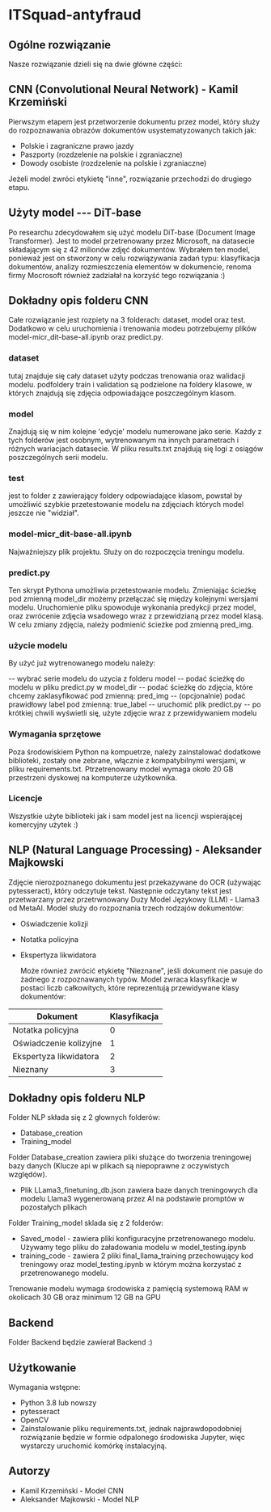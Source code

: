 # ITSquad-antyfraud
## Ogólne rozwiązanie
Nasze rozwiązanie dzieli się na dwie główne części:

## CNN (Convolutional Neural Network) - Kamil Krzemiński
Pierwszym etapem jest przetworzenie dokumentu przez model, który służy do rozpoznawania obrazów dokumentów usystematyzowanych takich jak:

- Polskie i zagraniczne prawo jazdy
- Paszporty (rozdzelenie na polskie i zgraniaczne)
- Dowody osobiste (rozdzelenie na polskie i zgraniaczne)

Jeżeli model zwróci etykietę "inne", rozwiązanie przechodzi do drugiego etapu.
## Użyty model --- DiT-base

Po researchu zdecydowałem się użyć modelu DiT-base (Document Image Transformer). Jest to model przetrenowany przez Microsoft, na datasecie składającym się z 42 milionów zdjęć dokumentów. Wybrałem ten model, ponieważ jest on stworzony w celu rozwiązywania zadań typu: klasyfikacja dokumentów, analizy rozmieszczenia elementów w dokumencie, renoma firmy Mocrosoft również zadziałał na korzyść tego rozwiązania :)
## Dokładny opis folderu CNN

Całe rozwiązanie jest rozpiety na 3 folderach: dataset, model oraz test. Dodatkowo w celu uruchomienia i trenowania modeu potrzebujemy plików model-micr_dit-base-all.ipynb oraz predict.py. 

### dataset
tutaj znajduje się cały dataset użyty podczas trenowania oraz walidacji modelu. podfoldery train i validation są podzielone na foldery klasowe, w których znajdują się zdjęcia odpowiadające poszczególnym klasom.

### model
Znajdują się w nim kolejne 'edycje' modelu numerowane jako serie. Każdy z tych folderów jest osobnym, wytrenowanym na innych parametrach i różnych wariacjach datasecie. 
W pliku results.txt znajdują się logi z osiągów poszczególnych serii modelu.

### test
jest to folder z zawierający foldery odpowiadające klasom, powstał by umożliwić szybkie przetestowanie modelu na zdjęciach których model jeszcze nie "widział".

### model-micr_dit-base-all.ipynb

Najważniejszy plik projektu. Służy on do rozpoczęcia treningu modelu.

### predict.py
Ten skrypt Pythona umożliwia przetestowanie modelu. Zmieniając ścieżkę pod zmienną model_dir możemy przełączać się między kolejnymi wersjami modelu. Uruchomienie pliku spowoduje wykonania predykcji przez model, oraz zwrócenie zdjęcia wsadowego wraz z przewidzianą przez model klasą. W celu zmiany zdjęcia, należy podmienić ścieżke pod zmienną pred_img. 

### użycie modelu

By użyć już wytrenowanego modelu należy:

-- wybrać serie modelu do uzycia z folderu model
-- podać ścieżkę do modelu w pliku predict.py w model_dir
-- podać ścieżkę do zdjęcia, które chcemy zaklasyfikować pod zmienną: pred_img
-- (opcjonalnie) podać prawidłowy label pod zmienną: true_label
-- uruchomić plik predict.py 
-- po krótkiej chwili wyświetli się, użyte zdjęcie wraz z przewidywaniem modelu

### Wymagania sprzętowe
Poza środowiskiem Python na kompuetrze,  należy zainstalować dodatkowe biblioteki, zostały one zebrane, włącznie z kompatybilnymi wersjami, w pliku requirements.txt. Ptrzetrenowany model wymaga około 20 GB przestrzeni dyskowej na komputerze użytkownika.

### Licencje

Wszystkie użyte biblioteki jak i sam model jest na licencji wspierającej komercyjny użytek :)

## NLP (Natural Language Processing) - Aleksander Majkowski
Zdjęcie nierozpoznanego dokumentu jest przekazywane do OCR (używając pytesseract), który odczytuje tekst. Następnie odczytany tekst jest przetwarzany przez przetrwnowany Duży Model Językowy (LLM) - Llama3 od MetaAI. Model służy do rozpoznania trzech rodzajów dokumentów:

- Oświadczenie kolizji
- Notatka policyjna
- Ekspertyza likwidatora
  
  Może również zwrócić etykietę "Nieznane", jeśli dokument nie pasuje do żadnego z rozpoznawanych typów. Model zwraca klasyfikacje w postaci liczb całkowitych, które reprezentują przewidywane klasy dokumentów:

| Dokument                 | Klasyfikacja |
|--------------------------|--------------|
| Notatka policyjna        | 0            |
| Oświadczenie kolizyjne   | 1            |
| Ekspertyza likwidatora   | 2            |
| Nieznany                 | 3            |

## Dokładny opis folderu NLP

Folder NLP składa się z 2 głownych folderów:
- Database_creation
- Training_model

Folder Database_creation zawiera pliki służące do tworzenia treningowej bazy danych (Klucze api w plikach są niepoprawne z oczywistych względów). 
- Plik LLama3_finetuning_db.json zawiera baze danych treningowych dla modelu Llama3 wygenerowaną przez AI na podstawie promptów w pozostałych plikach

Folder Training_model sklada się z 2 folderów:
- Saved_model - zawiera pliki konfiguracyjne przetrenowanego modelu. Używamy tego pliku do załadowania modelu w model_testing.ipynb
- training_code - zawiera 2 pliki final_llama_training przechowujący kod treningowy oraz model_testing.ipynb w którym można korzystać z przetrenowanego modelu.

Trenowanie modelu wymaga środowiska z pamięcią systemową RAM w okolicach 30 GB oraz minimum 12 GB na GPU

## Backend

Folder Backend będzie zawierał Backend :)

## Użytkowanie
Wymagania wstępne:
- Python 3.8 lub nowszy
- pytesseract
- OpenCV
- Zainstalowanie pliku requirements.txt, jednak najprawdopodobniej rozwiązanie będzie w formie odpalonego środowiska Jupyter, więc wystarczy uruchomić komórkę instalacyjną.

## Autorzy
- Kamil Krzemiński - Model CNN
- Aleksander Majkowski - Model NLP
